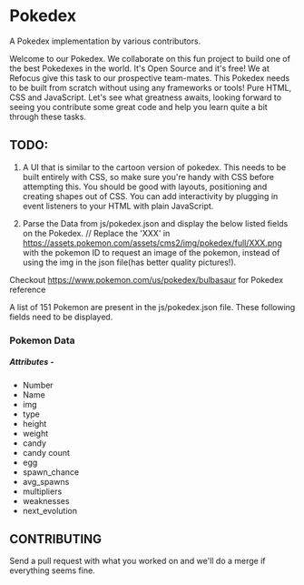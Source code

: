 # Pokedex
A Pokedex implementation by various contributors.

Welcome to our Pokedex. We collaborate on this fun project to build one of the best Pokedexes in the world. It's Open Source and it's free! We at Refocus give this task to our prospective team-mates. This Pokedex needs to be built from scratch without using any frameworks or tools! Pure HTML, CSS and JavaScript. Let's see what greatness awaits, looking forward to seeing you contribute some great code and help you learn quite a bit through these tasks.



## TODO:
1) A UI that is similar to the cartoon version of pokedex. This needs to be built entirely with CSS, so make sure you're handy with CSS before attempting this. You should be good with layouts, positioning and creating shapes out of CSS. You can add interactivity by plugging in event listeners to your HTML with plain JavaScript. 

2) Parse the Data from js/pokedex.json and display the below listed fields on the Pokedex.
// Replace the 'XXX' in <https://assets.pokemon.com/assets/cms2/img/pokedex/full/XXX.png> with the pokemon ID to request an image of the pokemon, instead of using the img in the json file(has better quality pictures!).

Checkout https://www.pokemon.com/us/pokedex/bulbasaur for Pokedex reference





A list of 151 Pokemon are present in the js/pokedex.json file. These following fields need to be displayed.

### Pokemon Data
##### Attributes - 
- Number
- Name
- img
- type
- height
- weight
- candy
- candy count
- egg
- spawn_chance
- avg_spawns
- multipliers
- weaknesses
- next_evolution


## CONTRIBUTING

Send a pull request with what you worked on and we'll do a merge if everything seems fine.
